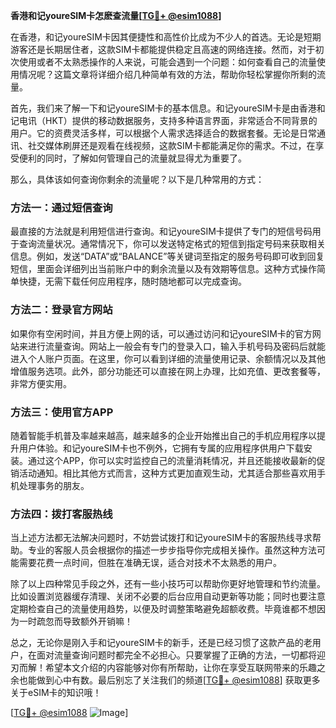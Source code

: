 **香港和记youreSIM卡怎麽查流量[[TG💪+ @esim1088](https://t.me/s/esim1088)]**

在香港，和记youreSIM卡因其便捷性和高性价比成为不少人的首选。无论是短期游客还是长期居住者，这款SIM卡都能提供稳定且高速的网络连接。然而，对于初次使用或者不太熟悉操作的人来说，可能会遇到一个问题：如何查看自己的流量使用情况呢？这篇文章将详细介绍几种简单有效的方法，帮助你轻松掌握你所剩的流量。

首先，我们来了解一下和记youreSIM卡的基本信息。和记youreSIM卡是由香港和记电讯（HKT）提供的移动数据服务，支持多种语言界面，非常适合不同背景的用户。它的资费灵活多样，可以根据个人需求选择适合的数据套餐。无论是日常通讯、社交媒体刷屏还是观看在线视频，这款SIM卡都能满足你的需求。不过，在享受便利的同时，了解如何管理自己的流量就显得尤为重要了。

那么，具体该如何查询你剩余的流量呢？以下是几种常用的方式：

### 方法一：通过短信查询

最直接的方法就是利用短信进行查询。和记youreSIM卡提供了专门的短信号码用于查询流量状况。通常情况下，你可以发送特定格式的短信到指定号码来获取相关信息。例如，发送“DATA”或“BALANCE”等关键词至指定的服务号码即可收到回复短信，里面会详细列出当前账户中的剩余流量以及有效期等信息。这种方式操作简单快捷，无需下载任何应用程序，随时随地都可以完成查询。

### 方法二：登录官方网站

如果你有空闲时间，并且方便上网的话，可以通过访问和记youreSIM卡的官方网站来进行流量查询。网站上一般会有专门的登录入口，输入手机号码及密码后就能进入个人账户页面。在这里，你可以看到详细的流量使用记录、余额情况以及其他增值服务选项。此外，部分功能还可以直接在网上办理，比如充值、更改套餐等，非常方便实用。

### 方法三：使用官方APP

随着智能手机普及率越来越高，越来越多的企业开始推出自己的手机应用程序以提升用户体验。和记youreSIM卡也不例外，它拥有专属的应用程序供用户下载安装。通过这个APP，你可以实时监控自己的流量消耗情况，并且还能接收最新的促销活动通知。相比其他方式而言，这种方式更加直观生动，尤其适合那些喜欢用手机处理事务的朋友。

### 方法四：拨打客服热线

当上述方法都无法解决问题时，不妨尝试拨打和记youreSIM卡的客服热线寻求帮助。专业的客服人员会根据你的描述一步步指导你完成相关操作。虽然这种方法可能需要花费一点时间，但胜在准确无误，适合对技术不太熟悉的用户。

除了以上四种常见手段之外，还有一些小技巧可以帮助你更好地管理和节约流量。比如设置浏览器缓存清理、关闭不必要的后台应用自动更新等功能；同时也要注意定期检查自己的流量使用趋势，以便及时调整策略避免超额收费。毕竟谁都不想因为一时疏忽而导致额外开销嘛！

总之，无论你是刚入手和记youreSIM卡的新手，还是已经习惯了这款产品的老用户，在面对流量查询问题时都完全不必担心。只要掌握了正确的方法，一切都将迎刃而解！希望本文介绍的内容能够对你有所帮助，让你在享受互联网带来的乐趣之余也能做到心中有数。最后别忘了关注我们的频道[[TG💪+ @esim1088](https://t.me/s/esim1088)] 获取更多关于eSIM卡的知识哦！

[[TG💪+ @esim1088](https://t.me/s/esim1088) ![Image](https://i.postimg.cc/4NQfJmqS/Snipaste-2025-05-13-00-14-12.png)]